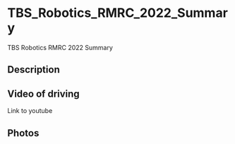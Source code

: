 # TBS_Robotics_RMRC_2022_Summary
TBS Robotics RMRC 2022 Summary
## Description
## Video of driving
Link to youtube
## Photos
